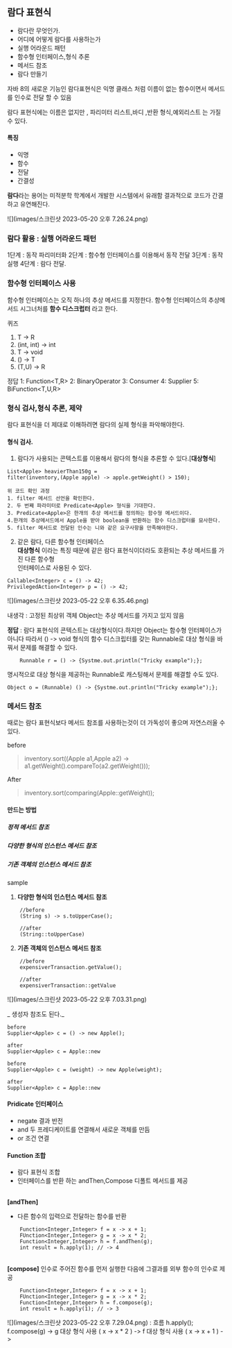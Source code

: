 ## 람다 표현식
- 람다란 무엇인가.
- 어디에 어떻게 람다를 사용하는가
- 실행 어라운드 패턴
- 함수형 인터페이스,형식 추론
- 메서드 참조
- 람다 만들기

자바 8의 새로운 기능인 람다표현식은 익명 클래스 처럼 이름이 없는 함수이면서
메서드를 인수로 전달 할 수 있음 


람다 표현식에는 이름은 없지만 , 파리미터 리스트,바디 ,반환 형식,예외리스트 는 가질수 있다.

#### 특징
- 익명
- 함수 
- 전달
- 간결성 

**람다**라는 용어는 미적분학 학계에서 개발한 시스템에서 유래함 
결과적으로 코드가 간결하고 유연해진다. 

![](images/스크린샷 2023-05-20 오후 7.26.24.png)

### 람다 활용 : 실행 어라운드 패턴

1단계 : 동작 파리미터화
2단계 : 함수형 인터페이스를 이용해서 동작 전달
3단계 : 동작 실행 
4단계 : 람다 전달.

### 함수형 인터페이스 사용 
함수형 인터페이스는 오직 하나의 추상 메서드를 지정한다.
함수형 인터페이스의 추상메서드 시그너처를 **함수 디스크럽터** 라고 한다. 

퀴즈
1. T -> R
2. (int, int) -> int
3. T -> void
3. () -> T
4. (T,U) -> R

정답
1: Function<T,R>
2: BinaryOperator<T>
3: Consumer<T>
4: Supplier<T>
5: BiFunction<T,U,R>


### 형식 검사,형식 추론, 제약
람다 표현식을 더 제대로 이해하려면 람다의 실제 형식을 파악해야한다. 

#### 형식 검사.
1. 람다가 사용되는 콘텍스트를 이용해서 람다의 형식을 추론할 수 있다.[**대상형식**]
```text
List<Apple> heavierThan150g = 
filter(inventory,(Apple apple) -> apple.getWeight() > 150);

위 코드 확인 과정
1. filter 메서드 선언을 확인한다.
2. 두 번째 파라미터로 Predicate<Apple> 형식을 기대한다.
3. Predicate<Apple>은 한개의 추상 메서드를 정의하는 함수형 메서드이다.
4.한개의 추상메서드에서 Apple을 받아 boolean을 반환하는 함수 디스크럽터를 묘사한다.
5. filter 메서드로 전달된 인수는 니와 같은 요구사항을 만족해야한다. 
```
2. 같은 람다, 다른 함수형 인터페이스<br>
**대상형식** 이라는 특징 때문에 같은 람다 표현식이더라도 호환되는 추상 메서드를 가진 다른 함수형<br>
인터페이스로 사용된 수 있다.
```text
Callable<Integer> c = () -> 42;
PrivilegedAction<Integer> p = () -> 42;
```
![](images/스크린샷 2023-05-22 오후 6.35.46.png)

내생각 : 
고정된 최상위 객체 Object는
추상 메서드를 가지고 있지 않음

**정답** : 람다 표현식의 콘텍스트는 대상형식이다.하지만 Object는 함수형 인터페이스가 
아니다 따라서 () -> void 형식의 함수 디스크립터를 갖는 Runnable로 대상 형식을 바꿔서 문제를 해결할 수 있다.
```text
    Runnable r = () -> {Systme.out.println("Tricky example");};
```
명시적으로 대상 형식을 제공하는 Runnable로 캐스팅해서 문제를 해결할 수도 있다.
```text
Object o = (Runnable) () -> {Systme.out.println("Tricky example");};
```

### 메서드 참조
때로는 람다 표현식보다 메서드 참조를 사용하는것이 더 가독성이 좋으며 자연스러울 수 있다.

before
> inventory.sort((Apple a1,Apple a2) -> a1.getWeight().compareTo(a2.getWeight()));

After
> inventory.sort(comparing(Apple::getWeight));

#### 만드는 방법
##### 정적 메서드 참조
##### 다양한 형식의 인스턴스 메서드 참조
##### 기존 객체의 인스턴스 메서드 참조

sample
1. **다양한 형식의 인스턴스 메서드 참조**
```text
    //before
    (String s) -> s.toUpperCase();
    
    //after
    (String::toUpperCase)
```
2. **기존 객체의 인스턴스 메서드 참조**
```text
    //before
    expensiverTransaction.getValue();
    
    //after
    expensiverTransaction::getValue
```
![](images/스크린샷 2023-05-22 오후 7.03.31.png)

_ 생성자 참조도 된다._
```text
before
Supplier<Apple> c = () -> new Apple();

after
Supplier<Apple> c = Apple::new
```
```text
before
Supplier<Apple> c = (weight) -> new Apple(weight);

after
Supplier<Apple> c = Apple::new
```

#### Pridicate 인터페이스
- negate 결과 반전
- and 두 프레디케이트를 연결해서 새로운 객체를 만듬 
- or 조건 연결

#### Function 조합 
- 람다 표현식 조합 
- 인터페이스를 반환 하는 andThen,Compose 디폴트 메서드를 제공

<br>**[andThen]**
  - 다른 함수의 입력으로 전달하는 함수를 반환
```text
    Function<Integer,Integer> f = x -> x + 1;
    FUnction<Integer,Integer> g = x -> x * 2;
    Function<Integer,Integer> h = f.andThen(g);
    int result = h.apply(1); // -> 4
``` 
<br>**[compose]**
인수로 주어진 함수를 먼저 실행한 다음에 그결과를 외부 함수의 인수로 제공
```text
    Function<Integer,Integer> f = x -> x + 1;
    FUnction<Integer,Integer> g = x -> x * 2;
    Function<Integer,Integer> h = f.compose(g);
    int result = h.apply(1); // -> 3 
```
![](images/스크린샷 2023-05-22 오후 7.29.04.png)
: 흐름 h.apply();
f.compose(g) ->
g 대상 형식 사용 ( x -> x * 2 ) ->
f 대상 형식 사용 ( x -> x + 1 ) ->
